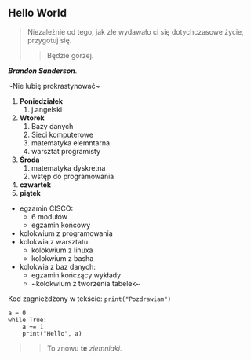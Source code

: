 ## Hello World 

>Niezależnie od tego, jak złe wydawało ci się dotychczasowe życie, przygotuj się.
>>Będzie gorzej.


***Brandon Sanderson***.

~Nie lubię prokrastynować~

1. **Poniedziałek**
	1. j.angelski
2. **Wtorek**
	1. Bazy danych
	2. Sieci komputerowe
	3. matematyka elemntarna
	4. warsztat programisty
5. **Środa**
	1. matematyka dyskretna
	2. wstęp do programowania
7. **czwartek**
8. **piątek**

- egzamin CISCO:
	- 6 modułów
	- egzamin końcowy
- kolokwium z programowania
- kolokwia z warsztatu:
	- kolokwium z linuxa
	- kolokwium z basha
- kolokwia z baz danych:
	- egzamin kończący wykłady
	- ~kolokwium z tworzenia tabelek~


Kod zagnieżdżony w tekście: `print("Pozdrawiam")`
		
~~~
a = 0
while True:
	a += 1
	print("Hello", a)
~~~

>>To znowu **te** *ziemniaki*.

